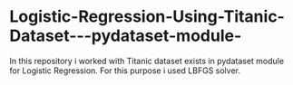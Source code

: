 # Logistic-Regression-Using-Titanic-Dataset---pydataset-module-
In this repository i worked with Titanic dataset exists in pydataset module for Logistic Regression. For this purpose i used LBFGS solver.
